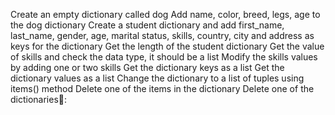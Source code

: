 Create an empty dictionary called dog
Add name, color, breed, legs, age to the dog dictionary
Create a student dictionary and add first_name, last_name, gender, age, marital status, skills, country, city and address as keys for the dictionary
Get the length of the student dictionary
Get the value of skills and check the data type, it should be a list
Modify the skills values by adding one or two skills
Get the dictionary keys as a list
Get the dictionary values as a list
Change the dictionary to a list of tuples using items() method
Delete one of the items in the dictionary
Delete one of the dictionaries:
